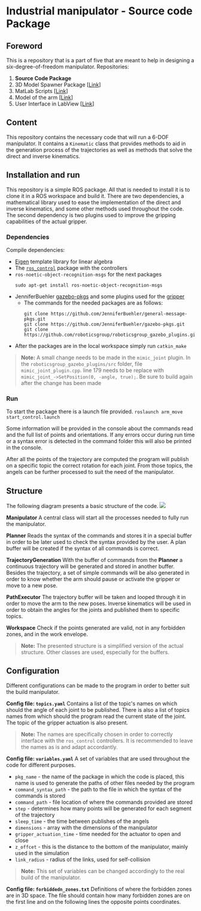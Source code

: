 # Industrial manipulator - Source code Package
## Foreword
This is a repository that is a part of five that are meant to help in designing a six-degree-of-freedom manipulator.
Repositories:
 1. **Source Code Package**
 2. 3D Model Spawner Package [[Link][spawner]]
 3. MatLab Scripts [[Link][script]]
 4. Model of the arm [[Link][model]]
 5. User Interface in LabView [[Link][UI]]
## Content 
This repository contains the necessary code that will run a 6-DOF manipulator. It contains a `Kinematic` class that provides methods to aid in the generation process of the trajectories as well as methods that solve the direct and inverse kinematics.
## Installation and run 
This repository is a simple ROS package. All that is needed to install it is to clone it in a ROS workspace and build it. There are two dependencies, a mathematical library used to ease the implementation of the direct and inverse kinematics, and some other methods used throughout the code. The second dependency is two plugins used to improve the gripping capabilities of the actual gripper.
### Dependencies
 Compile dependencies:
 - [Eigen][eigen_install] template library for linear algebra 
 - The [`ros_control`][ros_control] package with the controllers
 - `ros-noetic-object-recognition-msgs` for the next packages
 	```
	sudo apt-get install ros-noetic-object-recognition-msgs
	```
 - JenniferBuehler [gazebo-pkgs][g_pkgs] and some plugins used for the [gripper][gripper]
	 - The commands for the needed packages are as follows:
		```
		git clone https://github.com/JenniferBuehler/general-message-pkgs.git
		git clone https://github.com/JenniferBuehler/gazebo-pkgs.git
		git clone https://github.com/roboticsgroup/roboticsgroup_gazebo_plugins.git
		```
- After the packages are in the local workspace simply run `catkin_make`

> **Note:** A small change needs to be made in the `mimic_joint` plugin. In the `roboticsgroup_gazebo_plugins/src` folder, file `mimic_joint_plugin.cpp`. line 179 needs to be replace with `mimic_joint_->SetPosition(0, -angle, true);`. Be sure to build again after the change has been made
### Run
To start the package there is a launch file provided. 
`roslaunch arm_move start_control.launch`

Some information will be provided in the console about the commands read and the full list of points and orientations. If any errors occur during run time or a syntax error is  detected in the command folder this will also be printed in the console.

After all the points of the trajectory are computed the program will publish on a specific topic the correct rotation for each joint. From those topics, the angels can be further processed to suit the need of the manipulator. 
## Structure 
The following diagram presents a basic structure of the code.
![](https://mermaid.ink/img/pako:eNqNVNtKw0AQ_ZUwT15SaatNbZ4VH0QQFAQJhHEzbdduNmGzwdbQf3dyad2WFJ2X7O6Zc87MJJsKRJYQhCAUFsWdxIXBNNIexxNqmZcKbWYuBoNnhVqT6YNeDX6S4PXmgTgFrcx0rwTa5f2aRMnbPvwtMys0hFHHdvMZfpSaUhYXxUtWGkFtUp95b3Kb3rTpHaNe1aJ1XCars3NnK_fb7aHIrtwDsliSWMVfHXSC6bTtkncz9nLlHPY16NmFS3Pm5OXk1q6llajkN52opHPcFzFQsrCeyNIUdRIXG21xfYjlzPgo5_Pdp8Au3Cjn1qm_g-sG0So45r_WfX1Vf3m151IX1pSiZsRHtSh-s_FiL-gWJI1QJ7AiP8E7qNidc_XviqhhUJwz-0h2F-BDSiZFmfBFbJQjsEtKKYKQl5pKa1BFEOktpyL7v2y0gJAtyYcyT9BSd3UhnKMq-DRHDWEFawhHwfBqFMyCyXh4M7m9GU992EA4GE2vZnVcB-NpMBnOtj58ZxkLjHygRHKPT92foX40gu8N3hhsfwCf4lss)

**Manipulator**
A central class will start all the processes needed to fully run the manipulator.

**Planner**
Reads the syntax of the commands and stores it in a special buffer in order to be later used to check the syntax provided by the user. A plan buffer will be created if the syntax of all commands is correct.

**TrajectoryGeneration**
With the buffer of commands from the **Planner** a continuous trajectory will be generated and stored in another buffer. Besides the trajectory, a set of simple commands will be also generated in order to know whether the arm should pause or activate the gripper or move to a new pose.

**PathExecutor**
The trajectory buffer will be taken and looped through it in order to move the arm to the new poses. Inverse kinematics will be used in order to obtain the angles for the joints and published them to specific topics.

**Workspace**
Check if the points generated are valid, not in any forbidden zones, and in the work envelope. 

> **Note:** The presented structure is a simplified version of the actual structure. Other classes are used, especially for the buffers.

## Configuration
Different configurations can be made to the program in order to better suit the build manipulator.

**Config file: `topics.yaml`**
Contains a list of the topic's names on which should the angle of each joint to be published.
There is also a list of topics names from which should the program read the current state of the joint.
The topic of the gripper actuation is also present.

>**Note:** The names are specifically chosen in order to correctly interface with the `ros_control` controllers. It is recommended to leave the names as is and adapt accordantly.

**Config file: `variables.yaml`** 
A set of variables that are used throughout the code for different purposes. 
 - `pkg_name` - the name of the package in which the code is placed, this name is used to generate the paths of other files needed by the program
 - `command_syntax_path` - the path to the file in which the syntax of the commands is stored
 - `command_path` - file location of where the commands provided are stored
 - `step` - determines how many points will be generated for each segment of the trajectory
 - `sleep_time` - the time between publishes of the angels
 - `dimensions` - array with the dimensions of the manipulator 
 - `gripper_actuation_time` - time needed for the actuator to open and close
 - `z_offcet` - this is the distance to the bottom of the manipulator, mainly used in the simulation 
 - `link_radius` - radius of the links, used for self-collision

>**Note:** This set of variables can be changed accordingly to the real build of the manipulator.

**Config file: `forbiddedn_zones.txt`**
Definitions of where the forbidden zones are in 3D space. The file should contain how many forbidden zones are on the first line and on the following lines the opposite points coordinates.

[eigen_install]: https://eigen.tuxfamily.org/dox/GettingStarted.html
[g_pkgs]: https://github.com/JenniferBuehler/gazebo-pkgs/wiki/Installation
[gripper]: https://github.com/roboticsgroup/roboticsgroup_gazebo_plugins
[ros_control]: http://wiki.ros.org/ros_control

[UI]: https://github.com/mandarius-dev/arm_user_interface
[spawner]: https://github.com/mandarius-dev/arm_model_spawner
[script]: https://github.com/mandarius-dev/arm_matlab_scripts
[control]: https://github.com/mandarius-dev/arm_control
[model]: https://github.com/mandarius-dev/arm_3d_model
